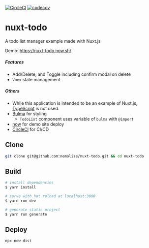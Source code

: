 [![CircleCI](https://circleci.com/gh/nemolize/nuxt-todo/tree/master.svg?style=svg)](https://circleci.com/gh/nemolize/nuxt-todo/tree/master)
[![codecov](https://codecov.io/gh/nemolize/nuxt-todo/branch/master/graph/badge.svg)](https://codecov.io/gh/nemolize/nuxt-todo)

# nuxt-todo

A todo list manager example made with Nuxt.js

Demo:
https://nuxt-todo.now.sh/

##### Features
* Add/Delete, and Toggle including confirm modal on delete
* `Vuex` state management
  
##### Others
* While this application is intended to be an example of Nuxt.js, [TypeScript](https://www.typescriptlang.org/) is not used.
* [Bulma](http://bulma.io) for styling
  * `TodoList` component uses variable of `bulma` with `@import`
* [now](https://zeit.co/now) for demo site deploy
* [CircleCI](https://circleci.com) for CI/CD
  
## Clone

```bash
git clone git@github.com:nemolize/nuxt-todo.git && cd nuxt-todo
```

## Build

```bash
# install dependencies
$ yarn install

# serve with hot reload at localhost:3000
$ yarn run dev

# generate static project
$ yarn run generate
```

## Deploy
```bash
npx now dist
```
